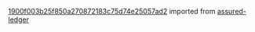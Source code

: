 [1900f003b25f850a270872183c75d74e25057ad2](https://github.com/insolar/assured-ledger/commit/1900f003b25f850a270872183c75d74e25057ad2) imported from [assured-ledger](https://github.com/insolar/assured-ledger)
